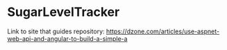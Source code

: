 # SugarLevelTracker

Link to site that guides repository:
https://dzone.com/articles/use-aspnet-web-api-and-angular-to-build-a-simple-a
